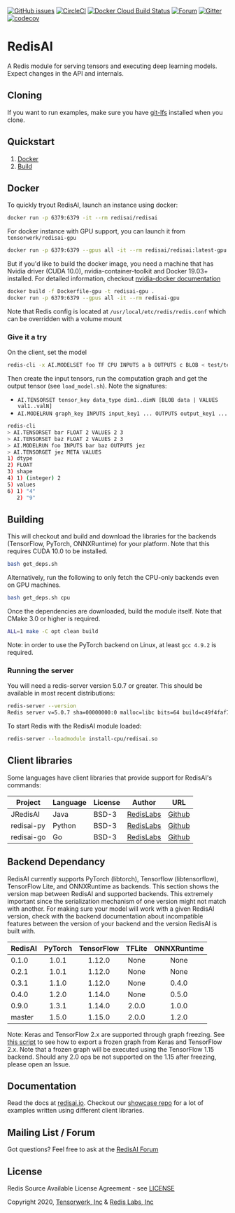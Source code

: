 [![GitHub issues](https://img.shields.io/github/release/RedisAI/RedisAI.svg?sort=semver)](https://github.com/RedisAI/RedisAI/releases/latest)
[![CircleCI](https://circleci.com/gh/RedisAI/RedisAI/tree/master.svg?style=svg)](https://circleci.com/gh/RedisAI/RedisAI/tree/master)
[![Docker Cloud Build Status](https://img.shields.io/docker/cloud/build/redisai/redisai.svg)](https://hub.docker.com/r/redisai/redisai/builds/)
[![Forum](https://img.shields.io/badge/Forum-RedisAI-blue)](https://forum.redislabs.com/c/modules/redisai)
[![Gitter](https://badges.gitter.im/RedisLabs/RedisAI.svg)](https://gitter.im/RedisLabs/RedisAI?utm_source=badge&utm_medium=badge&utm_campaign=pr-badge)
[![codecov](https://codecov.io/gh/RedisAI/RedisAI/branch/master/graph/badge.svg)](https://codecov.io/gh/RedisAI/RedisAI)


# RedisAI

A Redis module for serving tensors and executing deep learning models.
Expect changes in the API and internals.

## Cloning
If you want to run examples, make sure you have [git-lfs](https://git-lfs.github.com) installed when you clone.

## Quickstart

1. [Docker](#docker)
2. [Build](#building)

## Docker

To quickly tryout RedisAI, launch an instance using docker:

```sh
docker run -p 6379:6379 -it --rm redisai/redisai
```

For docker instance with GPU support, you can launch it from `tensorwerk/redisai-gpu`

```sh
docker run -p 6379:6379 --gpus all -it --rm redisai/redisai:latest-gpu
```

But if you'd like to build the docker image, you need a machine that has Nvidia driver (CUDA 10.0), nvidia-container-toolkit and Docker 19.03+ installed. For detailed information, checkout [nvidia-docker documentation](https://github.com/NVIDIA/nvidia-docker)

```sh
docker build -f Dockerfile-gpu -t redisai-gpu .
docker run -p 6379:6379 --gpus all -it --rm redisai-gpu
```

Note that Redis config is located at `/usr/local/etc/redis/redis.conf` which can be overridden with a volume mount


### Give it a try

On the client, set the model
```sh
redis-cli -x AI.MODELSET foo TF CPU INPUTS a b OUTPUTS c BLOB < test/test_data/graph.pb
```

Then create the input tensors, run the computation graph and get the output tensor (see `load_model.sh`). Note the signatures:
* `AI.TENSORSET tensor_key data_type dim1..dimN [BLOB data | VALUES val1..valN]`
* `AI.MODELRUN graph_key INPUTS input_key1 ... OUTPUTS output_key1 ...`
```sh
redis-cli
> AI.TENSORSET bar FLOAT 2 VALUES 2 3
> AI.TENSORSET baz FLOAT 2 VALUES 2 3
> AI.MODELRUN foo INPUTS bar baz OUTPUTS jez
> AI.TENSORGET jez META VALUES
1) dtype
2) FLOAT
3) shape
4) 1) (integer) 2
5) values
6) 1) "4"
   2) "9"
```

## Building
This will checkout and build and download the libraries for the backends (TensorFlow, PyTorch, ONNXRuntime) for your platform. Note that this requires CUDA 10.0 to be installed.

```sh
bash get_deps.sh
```

Alternatively, run the following to only fetch the CPU-only backends even on GPU machines.

```sh
bash get_deps.sh cpu
```

Once the dependencies are downloaded, build the module itself. Note that
CMake 3.0 or higher is required.

```sh
ALL=1 make -C opt clean build
```

Note: in order to use the PyTorch backend on Linux, at least `gcc 4.9.2` is required.

### Running the server

You will need a redis-server version 5.0.7 or greater. This should be
available in most recent distributions:

```sh
redis-server --version
Redis server v=5.0.7 sha=00000000:0 malloc=libc bits=64 build=c49f4faf7c3c647a
```

To start Redis with the RedisAI module loaded:

```sh
redis-server --loadmodule install-cpu/redisai.so
```

## Client libraries

Some languages have client libraries that provide support for RedisAI's commands:

| Project | Language | License | Author | URL |
| ------- | -------- | ------- | ------ | --- |
| JRedisAI | Java | BSD-3 | [RedisLabs](https://redislabs.com/) | [Github](https://github.com/RedisAI/JRedisAI) |
| redisai-py | Python | BSD-3 | [RedisLabs](https://redislabs.com/) | [Github](https://github.com/RedisAI/redisai-py) |
| redisai-go | Go | BSD-3 | [RedisLabs](https://redislabs.com/) | [Github](https://github.com/RedisAI/redisai-go) |

## Backend Dependancy

RedisAI currently supports PyTorch (libtorch), Tensorflow (libtensorflow), TensorFlow Lite, and ONNXRuntime as backends. This section shows the version map between RedisAI and supported backends. This extremely important since the serialization mechanism of one version might not match with another. For making sure your model will work with a given RedisAI version, check with the backend documentation about incompatible features between the version of your backend and the version RedisAI is built with.


| RedisAI | PyTorch | TensorFlow | TFLite | ONNXRuntime   |
|:--------|:-------:|:----------:|:------:|:-------------:|
| 0.1.0   | 1.0.1   | 1.12.0     | None   | None          |
| 0.2.1   | 1.0.1   | 1.12.0     | None   | None          |
| 0.3.1   | 1.1.0   | 1.12.0     | None   | 0.4.0         |
| 0.4.0   | 1.2.0   | 1.14.0     | None   | 0.5.0         |
| 0.9.0   | 1.3.1   | 1.14.0     | 2.0.0  | 1.0.0         |
| master  | 1.5.0   | 1.15.0     | 2.0.0  | 1.2.0         |

Note: Keras and TensorFlow 2.x are supported through graph freezing. See [this script](https://github.com/RedisAI/RedisAI/blob/master/test/test_data/tf2-minimal.py) to see how to export a frozen graph from Keras and TensorFlow 2.x. Note that a frozen graph will be executed using the TensorFlow 1.15 backend. Should any 2.0 ops be not supported on the 1.15 after freezing, please open an Issue.

## Documentation

Read the docs at [redisai.io](http://redisai.io). Checkout our [showcase repo](https://github.com/RedisAI/redisai-examples) for a lot of examples written using different client libraries.

## Mailing List / Forum

Got questions? Feel free to ask at the [RedisAI Forum](https://forum.redislabs.com/c/modules/redisai)

## License

Redis Source Available License Agreement - see [LICENSE](LICENSE)

Copyright 2020, [Tensorwerk, Inc](https://tensorwerk.com) & [Redis Labs, Inc](https://redislabs.com)
